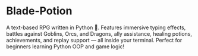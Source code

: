 # Blade-Potion
A text-based RPG written in Python 🐍. Features immersive typing effects, battles against Goblins, Orcs, and Dragons, ally assistance, healing potions, achievements, and replay support — all inside your terminal. Perfect for beginners learning Python OOP and game logic!
